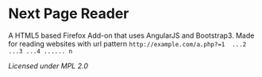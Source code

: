 Next Page Reader
===================

A HTML5 based Firefox Add-on that uses AngularJS and Bootstrap3. Made for reading websites with url pattern `http://example.com/a.php?=1  ...2 ...3 ...4 ...... n`

_Licensed under MPL 2.0_